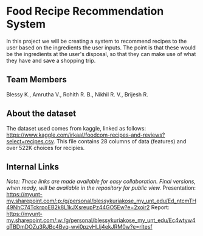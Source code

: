 # Food Recipe Recommendation System
In this project we will be creating a system to recommend recipes to the user based on the ingredients the user inputs. 
The point is that these would be the ingredients at the user's disposal, so that they can make use of what they have and save a shopping trip.

## Team Members
Blessy K., Amrutha V., Rohith R. B., Nikhil R. V., Brijesh R.

## About the dataset
The dataset used comes from kaggle, linked as follows: https://www.kaggle.com/irkaal/foodcom-recipes-and-reviews?select=recipes.csv.
This file contains 28 columns of data (features) and over 522K choices for recipies.

## Internal Links
_Note: These links are made available for easy collaboration. Final versions, when ready, will be available in the repository for public view._
Presentation: https://myunt-my.sharepoint.com/:p:/g/personal/blessykuriakose_my_unt_edu/Ed_ntcmTH49NhC74TckrpoEB2k8L1kJXsreupPz44GO5Ew?e=2xoir2
Report: https://myunt-my.sharepoint.com/:w:/g/personal/blessykuriakose_my_unt_edu/Ec4wtyw4qTBDmDOZu3RJBc4Bvq-wvi0pzvHLlj4ekJRM0w?e=rltesf
